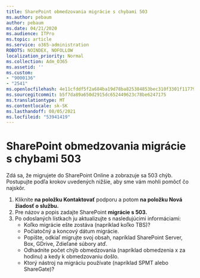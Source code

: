 ```yaml
---
title: SharePoint obmedzovania migrácie s chybami 503
ms.author: pebaum
author: pebaum
ms.date: 04/21/2020
ms.audience: ITPro
ms.topic: article
ms.service: o365-administration
ROBOTS: NOINDEX, NOFOLLOW
localization_priority: Normal
ms.collection: Adm_O365
ms.assetid: ''
ms.custom:
- "9000136"
- "2541"
ms.openlocfilehash: 4e11cfddf5f2a684ba19d78ba825384853bec310f3301f1177971c0a04548c05
ms.sourcegitcommit: b5f7da89a650d2915dc652449623c78be6247175
ms.translationtype: MT
ms.contentlocale: sk-SK
ms.lasthandoff: 08/05/2021
ms.locfileid: "53941419"
---
```

# <a name="sharepoint-migration-throttling-with-503-errors"></a>SharePoint obmedzovania migrácie s chybami 503

Zdá sa, že migrujete do SharePoint Online a zobrazuje sa 503 chýb. Postupujte podľa krokov uvedených nižšie, aby sme vám mohli pomôcť čo najskôr.

1. Kliknite **na položku Kontaktovať** podporu a potom **na položku Nová žiadosť o službu.**
2. Pre názov a popis zadajte SharePoint **migrácie s 503.**
3. Po odoslaných lístkach ju aktualizujte s nasledujúcimi informáciami:
    - Koľko migrácie ešte zostáva (napríklad koľko TBS)?
    - Počiatočný a koncový dátum migrácie.
    - Popíšte, odkiaľ migrujte svoj obsah, napríklad SharePoint Server, Box, GDrive, Zdieľané súbory atď.
    - Odhadnite počet chýb obmedzovania (napríklad obmedzenia x za hodinu) a kedy k obmedzovaniu došlo.
    - Ktorý nástroj na migráciu používate (napríklad SPMT alebo ShareGate)?
